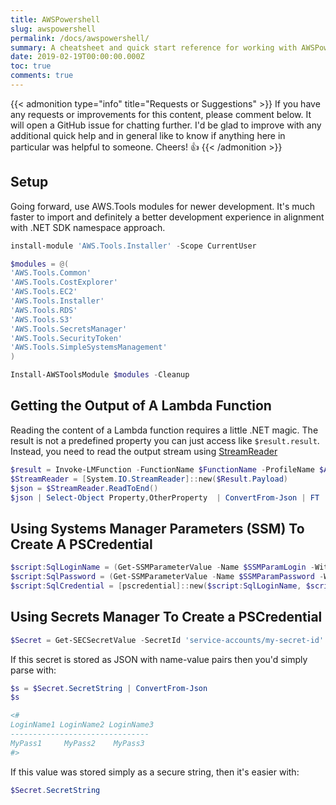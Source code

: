 ```yaml
---
title: AWSPowershell
slug: awspowershell
permalink: /docs/awspowershell/
summary: A cheatsheet and quick start reference for working with AWSPowershell
date: 2019-02-19T00:00:00.000Z
toc: true
comments: true
---
```


{{< admonition type="info" title="Requests or Suggestions" >}} If you have any requests or improvements for this content, please comment below. It will open a GitHub issue for chatting further. I'd be glad to improve with any additional quick help and in general like to know if anything here in particular was helpful to someone. Cheers! 👍 {{< /admonition >}}

## Setup

Going forward, use AWS.Tools modules for newer development. It's much faster to import and definitely a better development experience in alignment with .NET SDK namespace approach.

```powershell
install-module 'AWS.Tools.Installer' -Scope CurrentUser

$modules = @(
'AWS.Tools.Common'
'AWS.Tools.CostExplorer'
'AWS.Tools.EC2'
'AWS.Tools.Installer'
'AWS.Tools.RDS'
'AWS.Tools.S3'
'AWS.Tools.SecretsManager'
'AWS.Tools.SecurityToken'
'AWS.Tools.SimpleSystemsManagement'
)

Install-AWSToolsModule $modules -Cleanup
```

## Getting the Output of A Lambda Function

Reading the content of a Lambda function requires a little .NET magic. The result is not a predefined property you can just access like `$result.result`. Instead, you need to read the output stream using [StreamReader](https://docs.microsoft.com/en-us/dotnet/api/system.io.streamreader.readtoend "StreamReader.ReadToEnd")

```powershell
$result = Invoke-LMFunction -FunctionName $FunctionName -ProfileName $AWSProfile
$StreamReader = [System.IO.StreamReader]::new($Result.Payload)
$json = $StreamReader.ReadToEnd()
$json | Select-Object Property,OtherProperty  | ConvertFrom-Json | FT
```

## Using Systems Manager Parameters (SSM) To Create A PSCredential

```powershell
$script:SqlLoginName = (Get-SSMParameterValue -Name $SSMParamLogin -WithDecryption $true).Parameters[0].Value
$script:SqlPassword = (Get-SSMParameterValue -Name $SSMParamPassword -WithDecryption $true).Parameters[0].Value | ConvertTo-SecureString -AsPlainText -Force
$script:SqlCredential = [pscredential]::new($script:SqlLoginName, $script:SqlPassword)
```

## Using Secrets Manager To Create a PSCredential

```powershell
$Secret = Get-SECSecretValue -SecretId 'service-accounts/my-secret-id' -ProfileName $ProfileName
```

If this secret is stored as JSON with name-value pairs then you'd simply parse with:

```powershell
$s = $Secret.SecretString | ConvertFrom-Json
$s

<#
LoginName1 LoginName2 LoginName3
-------------------------------
MyPass1     MyPass2    MyPass3
#>
```

If this value was stored simply as a secure string, then it's easier with:

```powershell
$Secret.SecretString
```
